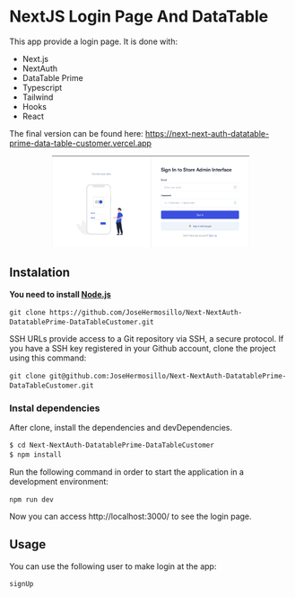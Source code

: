 # NextJS Login Page And DataTable

This app provide a login page. It is done with:

  - Next.js
  - NextAuth
  - DataTable Prime
  - Typescript
  - Tailwind 
  - Hooks
  - React

The final version can be found here: https://next-next-auth-datatable-prime-data-table-customer.vercel.app

<p align="center">
    <a target="_blank" href="https://next-next-auth-datatable-prime-data-table-customer.vercel.app">
      <img src="./public/images/app-login.PNG" width="70%"/>
    </a>
</p>

## Instalation

**You need to install [Node.js](https://nodejs.org/en/download/)**

```git clone https://github.com/JoseHermosillo/Next-NextAuth-DatatablePrime-DataTableCustomer.git```

SSH URLs provide access to a Git repository via SSH, a secure protocol. If you have a SSH key registered in your Github account, clone the project using this command:

```git clone git@github.com:JoseHermosillo/Next-NextAuth-DatatablePrime-DataTableCustomer.git```

### Instal dependencies

After clone, install the dependencies and devDependencies.

```sh
$ cd Next-NextAuth-DatatablePrime-DataTableCustomer
$ npm install
```

Run the following command in order to start the application in a development environment:

```npm run dev```

Now you can access http://localhost:3000/ to see the login page.

## Usage

You can use the following user to make login at the app:

```
signUp
```